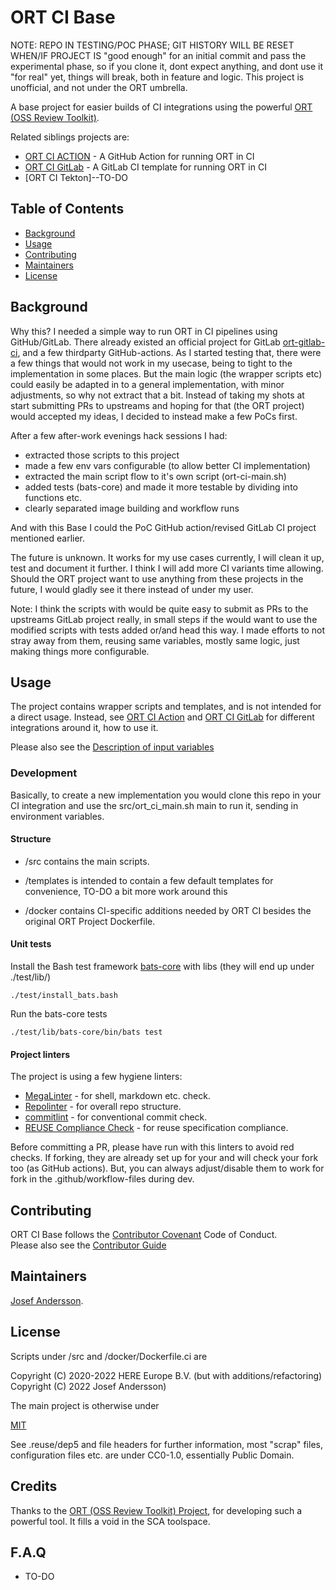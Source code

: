 <!--
SPDX-FileCopyrightText: 2022 Josef Andersson

SPDX-License-Identifier: CC0-1.0
-->

# ORT CI Base

NOTE: REPO IN TESTING/POC PHASE; GIT HISTORY WILL BE RESET WHEN/IF PROJECT IS   "good enough" for an initial commit and pass the experimental phase, so if you clone it, dont expect anything, and dont use it "for real" yet, things will break, both in feature and logic. This project is unofficial, and not under the ORT umbrella.

A base project for easier builds of CI integrations using the powerful [ORT (OSS Review Toolkit)](https://github.com/oss-review-toolkit/ort).

Related siblings projects are:

- [ORT CI ACTION](https://github.com/janderssonse/ort-ci-action) - A GitHub Action for running ORT in CI
- [ORT CI GitLab](https://github.com/janderssonse/ort-ci-gitlab) - A GitLab CI template for running ORT in CI
- [ORT CI Tekton]--TO-DO

## Table of Contents

- [Background](#background)
- [Usage](#usage)
- [Contributing](#contributing)
- [Maintainers](#maintainers)
- [License](#license)

## Background

Why this? I needed a simple way to run ORT in CI pipelines using GitHub/GitLab.
There already existed an official project for GitLab [ort-gitlab-ci](https://github.com/oss-review-toolkit/ort-gitlab-ci), and a few thirdparty GitHub-actions.
As I started testing that, there were a few things that would not work in my usecase, being to tight to the implementation in some places.
But the main logic (the wrapper scripts etc) could easily be adapted in to a general implementation, with minor adjustments, so why not extract that a bit.
Instead of taking my shots at start submitting PRs to upstreams and hoping for that (the ORT project) would accepted my ideas,  I decided to instead make a few PoCs first.

After a few after-work evenings hack sessions I had:
* extracted those scripts to this project
* made a few env vars configurable (to allow better CI implementation)
* extracted the main script flow to it's own script (ort-ci-main.sh)
* added tests (bats-core) and made it more testable by dividing into functions etc.
* clearly separated image building and workflow runs

And with this Base I could the PoC GitHub action/revised GitLab CI project mentioned earlier.

The future is unknown. It works for my use cases currently, I will clean it up, test and document it further. I think I will add more CI variants time allowing. Should the ORT project want to use anything from these projects in the future, I would gladly see it there instead of under my user.

Note: I think the scripts with would be quite easy to submit as PRs to the upstreams GitLab project really, in small steps if the would want to use the modified scripts with tests added or/and head this way. I made efforts to not stray away from them, reusing same variables, mostly same logic, just making things more configurable.

## Usage

The project contains wrapper scripts and templates, and is not intended for a direct usage.
Instead, see [ORT CI Action](https://github.com/janderssonse/ort-ci-action) and [ORT CI GitLab](https://github.com/janderssonse/ort-ci-gitlab) for different integrations around it, how to use it.

Please also see the [Description of input variables](docs/variables.adoc)

### Development

Basically, to create a new implementation you would clone this repo in your CI integration and use the src/ort_ci_main.sh main to run it, sending in environment variables.

#### Structure

- /src contains the main scripts.

- /templates is intended to contain a few default templates for convenience, TO-DO a bit more work around this
- /docker contains CI-specific additions needed by ORT CI besides the original ORT Project Dockerfile.

#### Unit tests

Install the Bash test framework [bats-core](https://github.com/bats-core/bats-core) with libs (they will end up under ./test/lib/)

```console
./test/install_bats.bash

```

Run the bats-core tests

```console
./test/lib/bats-core/bin/bats test 

```

#### Project linters

The project is using a few hygiene linters:

- [MegaLinter](https://megalinter.github.io/latest/) - for shell, markdown etc. check.
- [Repolinter](https://github.com/todogroup/repolinter) - for overall repo structure.
- [commitlint](https://github.com/conventional-changelog/commitlint) - for conventional commit check.
- [REUSE Compliance Check](https://github.com/fsfe/reuse-action) - for reuse specification compliance.

Before committing a PR, please have run with this linters to avoid red checks. If forking, they are already set up for your and will check your fork too (as GitHub actions). But, you can always adjust/disable them to work for fork in the .github/workflow-files during dev.

## Contributing

ORT CI Base follows the [Contributor Covenant](http://contributor-covenant.org/version/1/3/0/) Code of Conduct.  
Please also see the [Contributor Guide](docs/CONTRIBUTING.adoc)

## Maintainers

[Josef Andersson](https://github.com/janderssonse).

## License

Scripts under /src and /docker/Dockerfile.ci are

Copyright (C) 2020-2022 HERE Europe B.V.
(but with additions/refactoring)
Copyright (C) 2022 Josef Andersson)

The main project is otherwise under

[MIT](LICENSE)

See .reuse/dep5 and file headers for further information, most "scrap" files, configuration files etc. are under CC0-1.0, essentially Public Domain.

## Credits

Thanks to the [ORT (OSS Review Toolkit) Project](https://github.com/oss-review-toolkit/ort), for developing such a powerful tool. It fills a void in the SCA toolspace.

## F.A.Q

* TO-DO


